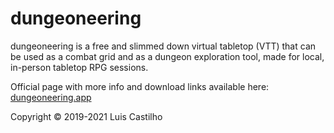 # dungeoneering
dungeoneering is a free and slimmed down virtual tabletop (VTT) that can be used as a combat grid and as a dungeon exploration tool, made for local, in-person tabletop RPG sessions.

Official page with more info and download links available here: [dungeoneering.app](https://dungeoneering.app/)

Copyright © 2019-2021 Luis Castilho
